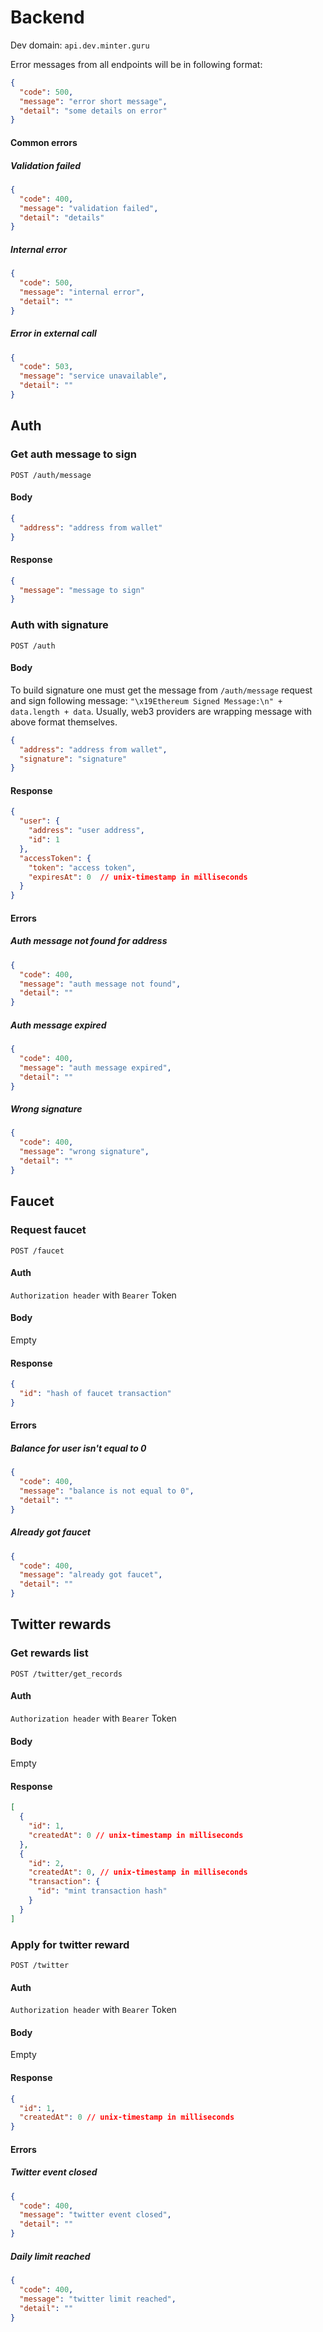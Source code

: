 # Backend
Dev domain: `api.dev.minter.guru`

Error messages from all endpoints will be in following format:
```json
{
  "code": 500,
  "message": "error short message",
  "detail": "some details on error"
}
```
#### Common errors
##### Validation failed
```json
{
  "code": 400,
  "message": "validation failed",
  "detail": "details"
}
```
##### Internal error
```json
{
  "code": 500,
  "message": "internal error",
  "detail": ""
}
```
##### Error in external call
```json
{
  "code": 503,
  "message": "service unavailable",
  "detail": ""
}
```
## Auth
### Get auth message to sign
`POST /auth/message`

#### Body
```json
{
  "address": "address from wallet"
}
```
#### Response
```json
{
  "message": "message to sign"
}
```
### Auth with signature
`POST /auth`

#### Body
To build signature one must get the message from `/auth/message` request and sign following message:
`"\x19Ethereum Signed Message:\n" + data.length + data`. Usually, web3 providers are wrapping message with above format themselves.

```json
{
  "address": "address from wallet",
  "signature": "signature"
}
```
#### Response
```json
{
  "user": {
    "address": "user address",
    "id": 1
  },
  "accessToken": {
    "token": "access token",
    "expiresAt": 0  // unix-timestamp in milliseconds
  }
}
```
#### Errors
##### Auth message not found for address
```json
{
  "code": 400,
  "message": "auth message not found",
  "detail": ""
}
```
##### Auth message expired
```json
{
  "code": 400,
  "message": "auth message expired",
  "detail": ""
}
```
##### Wrong signature
```json
{
  "code": 400,
  "message": "wrong signature",
  "detail": ""
}
```
## Faucet
### Request faucet
`POST /faucet`

#### Auth
`Authorization header` with `Bearer` Token
#### Body
Empty
#### Response
```json
{
  "id": "hash of faucet transaction"
}
```
#### Errors
##### Balance for user isn't equal to 0
```json
{
  "code": 400,
  "message": "balance is not equal to 0",
  "detail": ""
}
```
##### Already got faucet
```json
{
  "code": 400,
  "message": "already got faucet",
  "detail": ""
}
```
## Twitter rewards
### Get rewards list
`POST /twitter/get_records`

#### Auth
`Authorization header` with `Bearer` Token
#### Body
Empty
#### Response
```json
[
  {
    "id": 1,
    "createdAt": 0 // unix-timestamp in milliseconds
  },
  {
    "id": 2,
    "createdAt": 0, // unix-timestamp in milliseconds
    "transaction": {
      "id": "mint transaction hash"
    }
  }
]
```
### Apply for twitter reward
`POST /twitter`

#### Auth
`Authorization header` with `Bearer` Token
#### Body
Empty
#### Response
```json
{
  "id": 1,
  "createdAt": 0 // unix-timestamp in milliseconds
}
```
#### Errors
##### Twitter event closed
```json
{
  "code": 400,
  "message": "twitter event closed",
  "detail": ""
}
```
##### Daily limit reached
```json
{
  "code": 400,
  "message": "twitter limit reached",
  "detail": ""
}
```